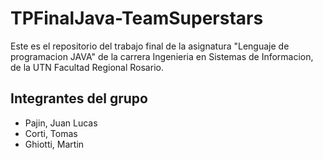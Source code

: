 # TPFinalJava-TeamSuperstars
Este es el repositorio del trabajo final de la asignatura "Lenguaje de programacion JAVA" de la carrera Ingenieria en Sistemas de Informacion, de la UTN Facultad Regional Rosario.
## Integrantes del grupo
* Pajin, Juan Lucas
* Corti, Tomas
* Ghiotti, Martin
